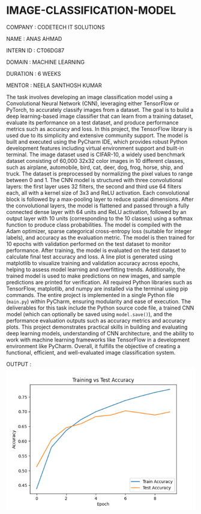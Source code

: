 # IMAGE-CLASSIFICATION-MODEL

COMPANY : CODETECH IT SOLUTIONS

NAME : ANAS AHMAD

INTERN ID : CT06DG87

DOMAIN : MACHINE LEARNING

DURATION : 6 WEEKS

MENTOR : NEELA SANTHOSH KUMAR

The task involves developing an image classification model using a Convolutional Neural Network (CNN), leveraging either TensorFlow or PyTorch, to accurately classify images from a dataset. The goal is to build a deep learning-based image classifier that can learn from a training dataset, evaluate its performance on a test dataset, and produce performance metrics such as accuracy and loss. In this project, the TensorFlow library is used due to its simplicity and extensive community support. The model is built and executed using the PyCharm IDE, which provides robust Python development features including virtual environment support and built-in terminal. The image dataset used is CIFAR-10, a widely used benchmark dataset consisting of 60,000 32x32 color images in 10 different classes, such as airplane, automobile, bird, cat, deer, dog, frog, horse, ship, and truck. The dataset is preprocessed by normalizing the pixel values to range between 0 and 1. The CNN model is structured with three convolutional layers: the first layer uses 32 filters, the second and third use 64 filters each, all with a kernel size of 3x3 and ReLU activation. Each convolutional block is followed by a max-pooling layer to reduce spatial dimensions. After the convolutional layers, the model is flattened and passed through a fully connected dense layer with 64 units and ReLU activation, followed by an output layer with 10 units (corresponding to the 10 classes) using a softmax function to produce class probabilities. The model is compiled with the Adam optimizer, sparse categorical cross-entropy loss (suitable for integer labels), and accuracy as the evaluation metric. The model is then trained for 10 epochs with validation performed on the test dataset to monitor performance. After training, the model is evaluated on the test dataset to calculate final test accuracy and loss. A line plot is generated using matplotlib to visualize training and validation accuracy across epochs, helping to assess model learning and overfitting trends. Additionally, the trained model is used to make predictions on new images, and sample predictions are printed for verification. All required Python libraries such as TensorFlow, matplotlib, and numpy are installed via the terminal using pip commands. The entire project is implemented in a single Python file (`main.py`) within PyCharm, ensuring modularity and ease of execution. The deliverables for this task include the Python source code file, a trained CNN model (which can optionally be saved using `model.save()`), and the performance evaluation outputs such as accuracy metrics and accuracy plots. This project demonstrates practical skills in building and evaluating deep learning models, understanding of CNN architecture, and the ability to work with machine learning frameworks like TensorFlow in a development environment like PyCharm. Overall, it fulfills the objective of creating a functional, efficient, and well-evaluated image classification system.

OUTPUT : 
![image](https://github.com/ANASAHMAD-CLOUD/IMAGE-CLASSIFICATION-MODEL/blob/main/Figure_1.png)
